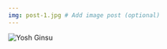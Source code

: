 ```yaml
---
img: post-1.jpg # Add image post (optional)
---
```

![Yosh Ginsu]({{site.baseurl}}/assets/img/yosh-ginsu.jpg)
